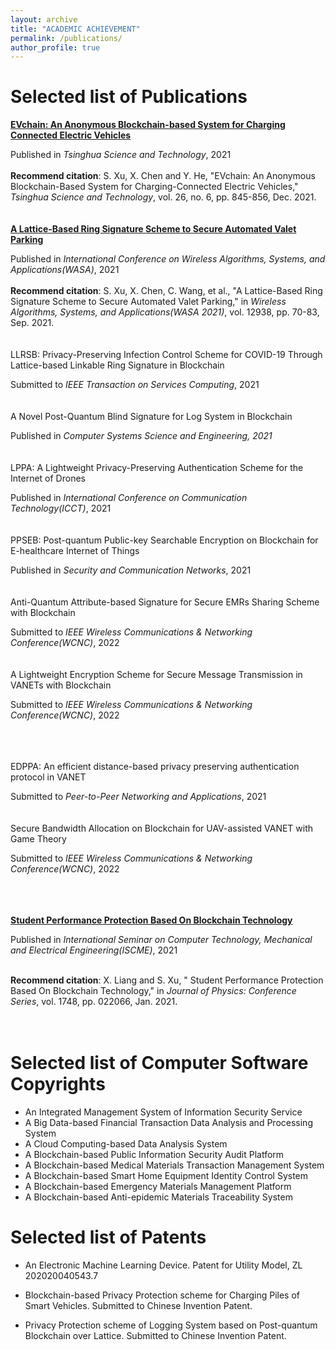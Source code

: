 ```yaml
---
layout: archive
title: "ACADEMIC ACHIEVEMENT"
permalink: /publications/
author_profile: true
---
```


Selected list of Publications
======

[**EVchain: An Anonymous Blockchain-based System for Charging Connected Electric Vehicles**](https://ieeexplore.ieee.org/stamp/stamp.jsp?tp=&arnumber=9449329) 


Published in *Tsinghua Science and Technology*, 2021  
<br>
**Recommend citation**: S. Xu, X. Chen and Y. He, "EVchain: An Anonymous Blockchain-Based System for Charging-Connected Electric Vehicles," *Tsinghua Science and Technology*, vol. 26, no. 6, pp. 845-856, Dec. 2021.
<br><br><br>
[**A Lattice-Based Ring Signature Scheme to Secure Automated Valet Parking**](https://link.springer.com/chapter/10.1007%2F978-3-030-86130-8_6)  

Published in *International Conference on Wireless Algorithms, Systems, and Applications(WASA)*, 2021  
<br>
**Recommend citation**: S. Xu, X. Chen, C. Wang, et al., "A Lattice-Based Ring Signature Scheme to Secure Automated Valet Parking," in *Wireless Algorithms, Systems, and Applications(WASA 2021)*, vol. 12938, pp. 70-83, Sep. 2021.
<br><br><br>
LLRSB: Privacy-Preserving Infection Control Scheme for COVID-19 Through Lattice-based Linkable Ring Signature in Blockchain

Submitted to *IEEE Transaction on Services Computing*, 2021
<br><br><br>
A Novel Post-Quantum Blind Signature for Log System in Blockchain

Published in *Computer Systems Science and Engineering, 2021*
<br><br><br>
LPPA: A Lightweight Privacy-Preserving Authentication Scheme for the Internet of Drones  

Published in *International Conference on Communication Technology(ICCT)*, 2021
<br><br><br>
PPSEB: Post-quantum Public-key Searchable Encryption on Blockchain for E-healthcare Internet of Things  

Published in *Security and Communication Networks*, 2021
<br><br><br>
Anti-Quantum Attribute-based Signature for Secure EMRs Sharing Scheme with Blockchain  

Submitted to *IEEE Wireless Communications & Networking Conference(WCNC)*, 2022
<br><br><br>
A Lightweight Encryption Scheme for Secure Message Transmission in VANETs with Blockchain

Submitted to *IEEE Wireless Communications & Networking Conference(WCNC)*, 2022

<br><br><br>
EDPPA: An efficient distance-based privacy preserving authentication protocol in VANET  

Submitted to *Peer-to-Peer Networking and Applications*, 2021
<br><br><br>
Secure Bandwidth Allocation on Blockchain for UAV-assisted VANET with Game Theory  

Submitted to *IEEE Wireless Communications & Networking Conference(WCNC)*, 2022

<br><br><br>
[**Student Performance Protection Based On Blockchain Technology**](https://iopscience.iop.org/article/10.1088/1742-6596/1748/2/022006/pdf)  

Published in *International Seminar on Computer Technology, Mechanical and Electrical Engineering(ISCME)*, 2021
<br><br>

**Recommend citation**: X. Liang and S. Xu, " Student Performance Protection Based On Blockchain Technology," in *Journal of Physics: Conference Series*, vol. 1748, pp. 022066, Jan. 2021.
<br><br><br>

Selected list of Computer Software Copyrights
======

* An Integrated Management System of Information Security Service
* A Big Data-based Financial Transaction Data Analysis and Processing System
* A Cloud Computing-based Data Analysis System
* A Blockchain-based Public Information Security Audit Platform
* A Blockchain-based Medical Materials Transaction Management System
* A Blockchain-based Smart Home Equipment Identity Control System
* A Blockchain-based Emergency Materials Management Platform
* A Blockchain-based Anti-epidemic Materials Traceability System

  
  
Selected list of Patents
======
  * An Electronic Machine Learning Device. Patent for Utility Model, ZL 202020040543.7

  * Blockchain-based Privacy Protection scheme for Charging Piles of Smart Vehicles. Submitted to Chinese Invention Patent.

  * Privacy Protection scheme of Logging System based on Post-quantum Blockchain over Lattice. Submitted to Chinese Invention Patent.





